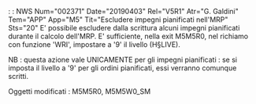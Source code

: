 :  : NWS Num="002371" Date="20190403" Rel="V5R1" Atr="G. Galdini" Tem="APP" App="M5" Tit="Escludere impegni pianificati nell'MRP" Sts="20"
E' possibile escludere dalla scrittura alcuni impegni pianificati durante il calcolo dell'MRP.
E' sufficiente, nella exit M5M5R0, nel richiamo con funzione 'WRI', impostare a '9' il livello (H§LIVE).

NB :  questa azione vale UNICAMENTE per gli impegni pianificati :  se si imposta il livello a '9' per gli ordini pianificati, essi verranno comunque scritti.

Oggetti modificati : 
M5M5R0, M5M5W0_SM

